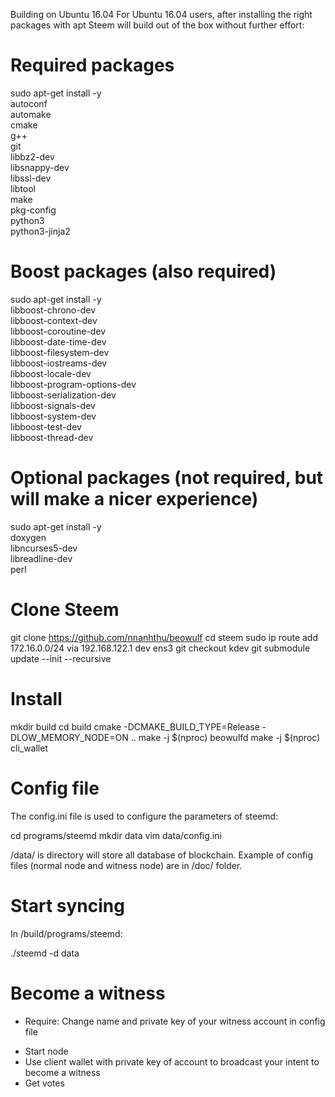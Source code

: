 Building on Ubuntu 16.04
For Ubuntu 16.04 users, after installing the right packages with apt Steem will build out of the box without further effort:

# Required packages
sudo apt-get install -y \
    autoconf \
    automake \
    cmake \
    g++ \
    git \
    libbz2-dev \
    libsnappy-dev \
    libssl-dev \
    libtool \
    make \
    pkg-config \
    python3 \
    python3-jinja2

# Boost packages (also required)
sudo apt-get install -y \
    libboost-chrono-dev \
    libboost-context-dev \
    libboost-coroutine-dev \
    libboost-date-time-dev \
    libboost-filesystem-dev \
    libboost-iostreams-dev \
    libboost-locale-dev \
    libboost-program-options-dev \
    libboost-serialization-dev \
    libboost-signals-dev \
    libboost-system-dev \
    libboost-test-dev \
    libboost-thread-dev

# Optional packages (not required, but will make a nicer experience)
sudo apt-get install -y \
    doxygen \
    libncurses5-dev \
    libreadline-dev \
    perl

# Clone Steem
git clone https://github.com/nnanhthu/beowulf
cd steem sudo ip route add 172.16.0.0/24 via 192.168.122.1 dev ens3
git checkout kdev
git submodule update --init --recursive

# Install
mkdir build
cd build 
cmake -DCMAKE_BUILD_TYPE=Release -DLOW_MEMORY_NODE=ON ..
make -j $(nproc) beowulfd 
make -j $(nproc) cli_wallet

# Config file
The config.ini file is used to configure the parameters of steemd:

cd programs/steemd
mkdir data
vim data/config.ini

/data/ is directory will store all database of blockchain. Example of config files (normal node and witness node) are in /doc/ folder. 

# Start syncing 
In /build/programs/steemd:

./steemd -d data

# Become a witness

* Require: Change name and private key of your witness account in config file

- Start node
- Use client wallet with private key of account to broadcast your intent to become a witness
- Get votes
